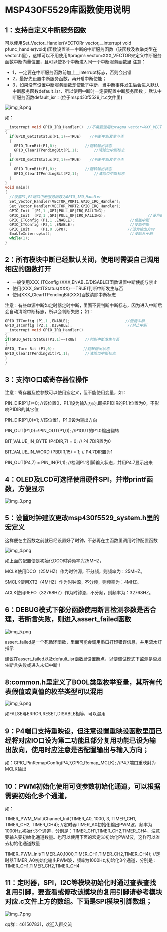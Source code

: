 # MSP430F5529库函数使用说明
## 1：支持自定义中断服务函数
可以使用Set_Vector_Handler(VECTORn vector,__interrupt void pfunc_handler(void))函数设置某一中断的中断服务函数（该函数及枚举类型在vector.h里），这样可以不用使用#pragma vector=XXX_VECTOR来定义中断服务函数中断向量位置，且可以使多个中断进入同一个中断服务函数里
注意：
- 1，一定要在中断服务函数前加上__interrupt标志，否则会出错
- 2，最好先设置中断服务函数，再开启中断使能；
- 3，如果没有设置中断服务函数却使能了中断，当中断事件发生后会进入默认中断服务函数default_isr，所以使用中断时一定要配置中断服务函数；
默认中断服务函数default_isr：(位于msp430f5529_it.c文件里)
  
![img_8.png](images/img_8.png)
  
如：
```c
__interrupt void GPIO_IRQ_Handler()  //不需要使用#pragma vector=XXX_VECTOR定义
{
  if(GPIO_GetITStatus(P1,1)==TRUE)    //判断中断发生与否
  {
    GPIO_TurnBit(P1,0);             //翻转输出状态
    GPIO_ClearITPendingBit(P1,1);      	//清除位中断标志
  }
  if(GPIO_GetITStatus(P2,1)==TRUE)    //判断中断发生与否
  {
    GPIO_TurnBit(P1,0);             //翻转输出状态
    GPIO_ClearITPendingBit(P2,1);      	//清除位中断标志
  }
}
void main()
{
  //设置P1,P2端口中断服务函数为GPIO_IRQ_Handler
  Set_Vector_Handler(VECTOR_PORT1,GPIO_IRQ_Handler);  
  Set_Vector_Handler(VECTOR_PORT2,GPIO_IRQ_Handler);  
  GPIO_Init  (P1,1 ,GPI|PULL_UP|IRQ_FALLING);
  GPIO_Init  (P2,1 ,GPI|PULL_UP|IRQ_FALLING);                   //设为输入上拉且下降沿触发中断
  GPIO_ITConfig (P1,1 ,ENABLE);                         //使能中断
  GPIO_ITConfig (P2,1 ,ENABLE);                         //使能中断
  GPIO_Init     (P1,0 ,GPO);                           //设为输出方向
  EnableInterrupts();									//使能总中断			
  while(1);
}
```
## 2：所有模块中断已经默认关闭，使用时需要自己调用相应的函数打开
- 一般使用XXX_ITConfig (XXX,ENABLE/DISABLE)函数设置中断使能与禁止
- 使用(XXX_GetITStatus(XXX)==TRUE)判断中断发生与否
- 使用XXX_ClearITPendingBit(XXX)函数清除中断标志

注意：有些单源中断如定时器定时中断，里面不要判断中断标志，因为进入中断后会自动清除中断标志，所以会判断失败；
如：
```c
GPIO_ITConfig (P1,1 ,ENABLE);                         //使能中断
GPIO_ITConfig (P2,1 ,DISABLE);                         //禁止中断
__interrupt void GPIO_IRQ_Handler()  
{
if(GPIO_GetITStatus(P1,1)==TRUE)    //判断中断发生与否
{
GPIO_ Turn Bit (P1,0);             //翻转输出状态
GPIO_ClearITPendingBit(P1,1);      	//清除位中断标志
}
}
```
## 3：支持IO口或寄存器位操作
注意：寄存器及位参数可以使用宏定义，但不能使用变量，如：

PIN_DIR(P1,1)=0;                 //该位置0，P1.1设为输入方向,即把P1DIR的P1.1位置为0，不影响P1DIR的其它位

PIN_DIR(P1,0)=1;                 //该位置1，P1.0设为输出方向

PIN_OUT(P1,0)=!PIN_OUT(P1,0);    //P1OUT的P1.0输出翻转

BIT_VALUE_IN_BYTE (P4DIR,7) = 0;			 // P4.7DIR置为0

BIT_VALUE_IN_WORD (PBDIR,15) = 1;       // P4.7DIR置为1

PIN_OUT(P4,7) = PIN_IN(P1,1);       //检测P1.1引脚输入状态，并用P4.7显示出来

## 4：OLED及LCD可选择使用硬件SPI，并带printf函数，方便显示
![img_3.png](images/img_3.png)

## 5：设置时钟建议更改msp430f5529_system.h里的宏定义

这样便在主函数之前就已经设置好了时钟，不必再在主函数里调用时钟配置函数

![img_4.png](images/img_4.png)

如上面的配置便是初始化DCO时钟频率为25MHZ，

MCLK使用DCO（25MHZ）作为时钟源，不分频，则频率为：25MHZ。

SMCLK使用XT2（4MHZ）作为时钟源，不分频，则频率为：4MHZ。

ACLK使用REFO（32768HZ）作为时钟源，不分频，则频率为：32768HZ。

## 6：DEBUG模式下部分函数使用断言检测参数是否合理，若断言失败，则进入assert_failed函数

![img_5.png](images/img_5.png)

assert_failed是一个死循环函数，里面可能会调用串口打印错误信息，并用流水灯指示

建议在assert_failed以及default_isr函数里设置断点，以便调试模式下监测是否发生断言失败或进入未知中断！

## 8:common.h里定义了BOOL类型枚举变量，其所有代表假值或真值的枚举类型可以混用

![img_6.png](images/img_6.png)

如FALSE与ERROR,RESET,DISABLE相等，可以混用

## 9：P4端口支持重映设，但注意设置重映设函数里面已经将对应IO口设为第二功能且部分复用功能已设为输出放向，使用时应注意是否配置输出与输入方向；
如：GPIO_PinRemapConfig(P4,7,GPIO_Remap_MCLK);    //P4.7端口重映射为MCLK输出

## 10：PWM初始化使用可变参数初始化通道，可以根据需要初始化多个通道，
如：

TIMER_PWM_MultiChannel_Init(TIMER_A0, 1000, 3, TIMER_CH1, TIMER_CH2, TIMER_CH4);    //定时器TIMER_A0初始化输出PWM波，频率为1000Hz,初始化3个通道，分别是：TIMER_CH1,TIMER_CH2,TIMER_CH4，注意要输入要初始化通道数量。也可以使用下面的宏定义初始化PWM波，这样可以省去初始化通道数量

TIMER_PWM_Init(TIMER_A0,1000,TIMER_CH1,TIMER_CH2,TIMER_CH4);                        //定时器TIMER_A0初始化输出PWM波，频率为1000Hz,初始化3个通道，分别是： TIMER_CH1,TIMER_CH2,TIMER_CH4

## 11：定时器，SPI，I2C等模块初始化时通过查表查找复用引脚，要查看或修改该模块的复用引脚请参考模块对应.c文件上方的数组。下面是SPI模块引脚数组；

![img_7.png](images/img_7.png)

qq群：461507831，欢迎入群交流
